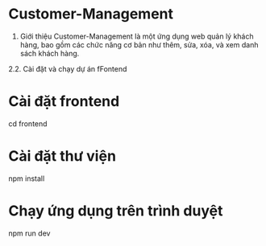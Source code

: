 # Customer-Management
1. Giới thiệu
Customer-Management là một ứng dụng web quản lý khách hàng, bao gồm các chức năng cơ bản như thêm, sửa, xóa, và xem danh sách khách hàng.

2.2. Cài đặt và chạy dự án fFontend
# Cài đặt frontend
cd frontend
# Cài đặt thư viện
npm install
# Chạy ứng dụng trên trình duyệt
npm run dev
